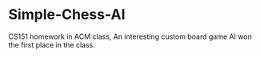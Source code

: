 # Simple-Chess-AI

CS151 homework in ACM class, An interesting custom board game AI won the first place in the class.
